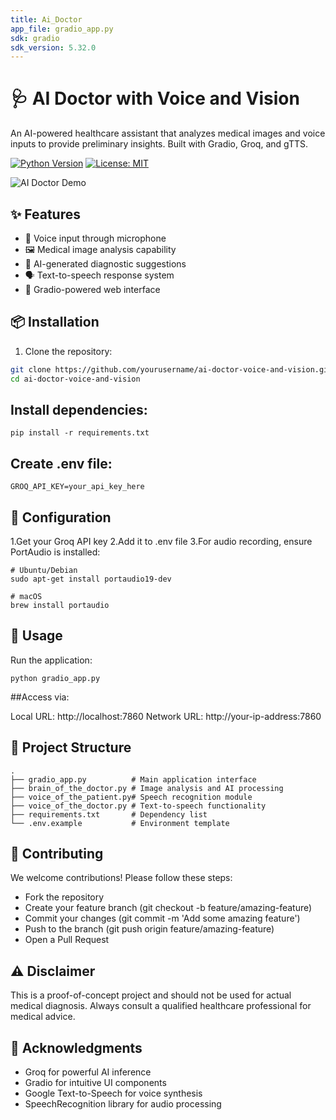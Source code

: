 ```yaml
---
title: Ai_Doctor
app_file: gradio_app.py
sdk: gradio
sdk_version: 5.32.0
---
```

# 🩺 AI Doctor with Voice and Vision

An AI-powered healthcare assistant that analyzes medical images and voice inputs to provide preliminary insights. Built with Gradio, Groq, and gTTS.

[![Python Version](https://img.shields.io/badge/python-3.8%2B-blue)](https://www.python.org/)
[![License: MIT](https://img.shields.io/badge/License-MIT-yellow.svg)](https://opensource.org/licenses/MIT)

![AI Doctor Demo](demo-banner.gif) <!-- Add your demo GIF/video link here -->

## ✨ Features

- 🎤 Voice input through microphone
- 🖼️ Medical image analysis capability
- 💬 AI-generated diagnostic suggestions
- 🗣️ Text-to-speech response system
- 🚀 Gradio-powered web interface

## 📦 Installation

1. Clone the repository:
```bash
git clone https://github.com/yourusername/ai-doctor-voice-and-vision.git
cd ai-doctor-voice-and-vision
```
## Install dependencies:
```
pip install -r requirements.txt
```
## Create .env file:
```
GROQ_API_KEY=your_api_key_here
```
## 🔧 Configuration

1.Get your Groq API key
2.Add it to .env file
3.For audio recording, ensure PortAudio is installed:
```
# Ubuntu/Debian
sudo apt-get install portaudio19-dev

# macOS
brew install portaudio
```
## 🚀 Usage

Run the application:
```
python gradio_app.py
```
##Access via:

Local URL: http://localhost:7860
Network URL: http://your-ip-address:7860
## 🧩 Project Structure
```
.
├── gradio_app.py          # Main application interface
├── brain_of_the_doctor.py # Image analysis and AI processing
├── voice_of_the_patient.py# Speech recognition module
├── voice_of_the_doctor.py # Text-to-speech functionality
├── requirements.txt       # Dependency list
└── .env.example           # Environment template
```
## 🤝 Contributing

We welcome contributions! Please follow these steps:

- Fork the repository
- Create your feature branch (git checkout -b feature/amazing-feature)
- Commit your changes (git commit -m 'Add some amazing feature')
- Push to the branch (git push origin feature/amazing-feature)
- Open a Pull Request
## ⚠️ Disclaimer

This is a proof-of-concept project and should not be used for actual medical diagnosis. Always consult a qualified healthcare professional for medical advice.

## 🙏 Acknowledgments

- Groq for powerful AI inference
- Gradio for intuitive UI components
- Google Text-to-Speech for voice synthesis
- SpeechRecognition library for audio processing







